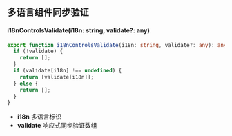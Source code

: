 ## 多语言组件同步验证

#### i18nControlsValidate(i18n: string, validate?: any)

```typescript
export function i18nControlsValidate(i18n: string, validate?: any): any[] {
  if (!validate) {
    return [];
  }
  if (validate[i18n] !== undefined) {
    return [validate[i18n]];
  } else {
    return [];
  }
}
```

- **i18n** 多语言标识
- **validate** 响应式同步验证数组